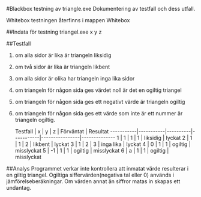 #Blackbox testning av triangle.exe
Dokumentering av testfall och dess utfall.

Whitebox testningen återfinns i mappen Whitebox

##Indata för testning
triangel.exe x y z

##Testfall
1. om alla sidor är lika är triangeln liksidig
2. om två sidor är lika är triangeln likbent
3. om alla sidor är olika har triangeln inga lika sidor
4. om triangeln för någon sida ges värdet noll är det en ogiltig triangel
5. om triangeln för någon sida ges ett negativt värde är triangeln ogiltig
6. om triangeln för någon sida ges ett värde som inte är ett nummer är triangeln ogiltig.

    Testfall	|	x	|	y	|	z	|	Förväntat	|	Resultat
-----------|-----------|----------|-----------|----------------|--------------
	1	|	1	|	1	|	1	|	liksidig	|	lyckat
	2	|	1	|	1	|	2	|	likbent	|	lyckat
	3	|	1	|	2	|	3	|	inga lika	|	lyckat
	4	|	0	|	1	|	1	|	ogiltig	|	misslyckat
	5	|	-1	|	1	|	1	|	ogiltig	|	misslyckat
	6	|	a	|	1	|	1	|	ogiltig	|	misslyckat

##Analys
Programmet verkar inte kontrollera att inmatat värde resulterar i en giltig triangel. Ogiltiga siffervärden(negativa tal eller 0) används i jämförelseberäkningar. Om värden annat än siffror matas in skapas ett undantag.
